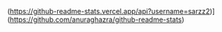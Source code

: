 (https://github-readme-stats.vercel.app/api?username=sarzz2)](https://github.com/anuraghazra/github-readme-stats)
